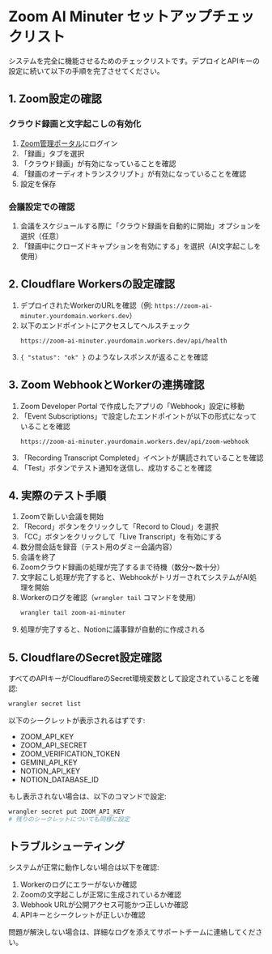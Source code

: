 # Zoom AI Minuter セットアップチェックリスト

システムを完全に機能させるためのチェックリストです。デプロイとAPIキーの設定に続いて以下の手順を完了させてください。

## 1. Zoom設定の確認

### クラウド録画と文字起こしの有効化

1. [Zoom管理ポータル](https://zoom.us/profile/setting)にログイン
2. 「録画」タブを選択
3. 「クラウド録画」が有効になっていることを確認
4. 「録画のオーディオトランスクリプト」が有効になっていることを確認
5. 設定を保存

### 会議設定での確認

1. 会議をスケジュールする際に「クラウド録画を自動的に開始」オプションを選択（任意）
2. 「録画中にクローズドキャプションを有効にする」を選択（AI文字起こしを使用）

## 2. Cloudflare Workersの設定確認

1. デプロイされたWorkerのURLを確認（例: `https://zoom-ai-minuter.yourdomain.workers.dev`）
2. 以下のエンドポイントにアクセスしてヘルスチェック
   ```
   https://zoom-ai-minuter.yourdomain.workers.dev/api/health
   ```
3. `{ "status": "ok" }` のようなレスポンスが返ることを確認

## 3. Zoom WebhookとWorkerの連携確認

1. Zoom Developer Portal で作成したアプリの「Webhook」設定に移動
2. 「Event Subscriptions」で設定したエンドポイントが以下の形式になっていることを確認
   ```
   https://zoom-ai-minuter.yourdomain.workers.dev/api/zoom-webhook
   ```
3. 「Recording Transcript Completed」イベントが購読されていることを確認
4. 「Test」ボタンでテスト通知を送信し、成功することを確認

## 4. 実際のテスト手順

1. Zoomで新しい会議を開始
2. 「Record」ボタンをクリックして「Record to Cloud」を選択
3. 「CC」ボタンをクリックして「Live Transcript」を有効にする
4. 数分間会話を録音（テスト用のダミー会議内容）
5. 会議を終了
6. Zoomクラウド録画の処理が完了するまで待機（数分〜数十分）
7. 文字起こし処理が完了すると、WebhookがトリガーされてシステムがAI処理を開始
8. Workerのログを確認（`wrangler tail` コマンドを使用）
   ```bash
   wrangler tail zoom-ai-minuter
   ```
9. 処理が完了すると、Notionに議事録が自動的に作成される

## 5. CloudflareのSecret設定確認

すべてのAPIキーがCloudflareのSecret環境変数として設定されていることを確認:

```bash
wrangler secret list
```

以下のシークレットが表示されるはずです:
- ZOOM_API_KEY
- ZOOM_API_SECRET
- ZOOM_VERIFICATION_TOKEN
- GEMINI_API_KEY
- NOTION_API_KEY
- NOTION_DATABASE_ID

もし表示されない場合は、以下のコマンドで設定:

```bash
wrangler secret put ZOOM_API_KEY
# 残りのシークレットについても同様に設定
```

## トラブルシューティング

システムが正常に動作しない場合は以下を確認:

1. Workerのログにエラーがないか確認
2. Zoomの文字起こしが正常に生成されているか確認
3. Webhook URLが公開アクセス可能かつ正しいか確認
4. APIキーとシークレットが正しいか確認

問題が解決しない場合は、詳細なログを添えてサポートチームに連絡してください。
